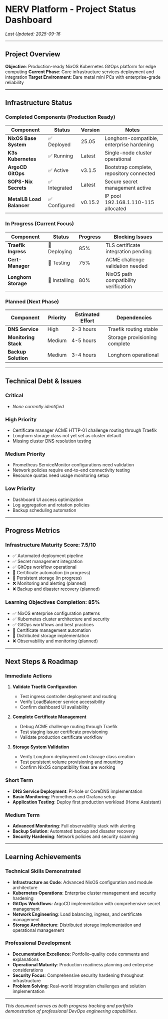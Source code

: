 # NERV Platform - Project Status Dashboard
*Last Updated: 2025-09-16*

---

## Project Overview
**Objective**: Production-ready NixOS Kubernetes GitOps platform for edge computing
**Current Phase**: Core infrastructure services deployment and integration
**Target Environment**: Bare metal mini PCs with enterprise-grade reliability

---

## Infrastructure Status

### **Completed Components** (Production Ready)
| Component | Status | Version | Notes |
|-----------|---------|---------|-------|
| **NixOS Base System** | ✅ Deployed | 25.05 | Longhorn-compatible, enterprise hardening |
| **K3s Kubernetes** | ✅ Running | Latest | Single-node cluster operational |
| **ArgoCD GitOps** | ✅ Active | v3.1.5 | Bootstrap complete, repository connected |
| **SOPS-Nix Secrets** | ✅ Integrated | Latest | Secure secret management active |
| **MetalLB Load Balancer** | ✅ Configured | v0.15.2 | IP pool 192.168.1.110-115 allocated |

### **In Progress** (Current Focus)
| Component | Status | Progress | Blocking Issues |
|-----------|---------|-----------|-----------------|
| **Traefik Ingress** | 🔄 Deploying | 85% | TLS certificate integration pending |
| **Cert-Manager** | 🔄 Testing | 75% | ACME challenge validation needed |
| **Longhorn Storage** | 🔄 Installing | 80% | NixOS path compatibility verification |

### **Planned** (Next Phase)
| Component | Priority | Estimated Effort | Dependencies |
|-----------|----------|------------------|-------------|
| **DNS Service** | High | 2-3 hours | Traefik routing stable |
| **Monitoring Stack** | Medium | 4-5 hours | Storage provisioning complete |
| **Backup Solution** | Medium | 3-4 hours | Longhorn operational |

---

## Technical Debt & Issues

### **Critical**
- *None currently identified*

### **High Priority**
- Certificate manager ACME HTTP-01 challenge routing through Traefik
- Longhorn storage class not yet set as cluster default
- Missing cluster DNS resolution testing

### **Medium Priority**
- Prometheus ServiceMonitor configurations need validation
- Network policies require end-to-end connectivity testing
- Resource quotas need usage monitoring setup

### **Low Priority**
- Dashboard UI access optimization
- Log aggregation and rotation policies
- Backup scheduling automation

---

## Progress Metrics

### **Infrastructure Maturity Score: 7.5/10**
- ✅ Automated deployment pipeline
- ✅ Secret management integration
- ✅ GitOps workflow operational
- 🔄 Certificate automation (in progress)
- 🔄 Persistent storage (in progress)
- ❌ Monitoring and alerting (planned)
- ❌ Backup and disaster recovery (planned)

### **Learning Objectives Completion: 85%**
- ✅ NixOS enterprise configuration patterns
- ✅ Kubernetes cluster architecture and security
- ✅ GitOps workflows and best practices
- 🔄 Certificate management automation
- 🔄 Distributed storage implementation
- ❌ Observability and monitoring (planned)

---

## Next Steps & Roadmap

### **Immediate Actions**
1. **Validate Traefik Configuration**
   - Test ingress controller deployment and routing
   - Verify LoadBalancer service accessibility
   - Confirm dashboard UI availability

2. **Complete Certificate Management**
   - Debug ACME challenge routing through Traefik
   - Test staging issuer certificate provisioning
   - Validate production certificate workflow

3. **Storage System Validation**
   - Verify Longhorn deployment and storage class creation
   - Test persistent volume provisioning and mounting
   - Confirm NixOS compatibility fixes are working

### **Short Term**
- **DNS Service Deployment**: Pi-hole or CoreDNS implementation
- **Basic Monitoring**: Prometheus and Grafana setup
- **Application Testing**: Deploy first production workload (Home Assistant)

### **Medium Term**
- **Advanced Monitoring**: Full observability stack with alerting
- **Backup Solution**: Automated backup and disaster recovery
- **Security Hardening**: Network policies and security scanning

---

## Learning Achievements

### **Technical Skills Demonstrated**
- **Infrastructure as Code**: Advanced NixOS configuration and module architecture
- **Kubernetes Operations**: Enterprise cluster management and security hardening
- **GitOps Workflows**: ArgoCD implementation with comprehensive secret management
- **Network Engineering**: Load balancing, ingress, and certificate management
- **Storage Architecture**: Distributed storage implementation and operational management

### **Professional Development**
- **Documentation Excellence**: Portfolio-quality code comments and explanations
- **Operational Maturity**: Production readiness planning and enterprise considerations
- **Security Focus**: Comprehensive security hardening throughout infrastructure
- **Problem Solving**: Real-world integration challenges and solution implementation

---

*This document serves as both progress tracking and portfolio demonstration of professional DevOps engineering capabilities.*